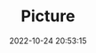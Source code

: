---
weight: 1
images:
- /images/edited/158.jpeg
title: Picture
date: 2022-10-24 20:53:15
tags: [luminar neo,work,person]
---